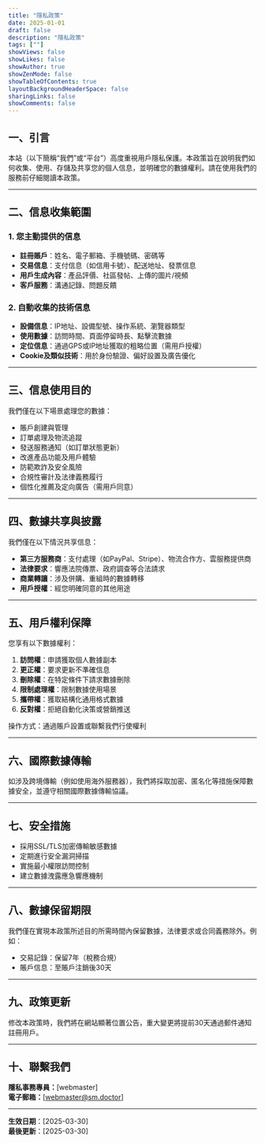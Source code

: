 ```yaml
---
title: "隱私政策"
date: 2025-01-01
draft: false
description: "隱私政策"
tags: [""]
showViews: false
showLikes: false
showAuthor: true
showZenMode: false
showTableOfContents: true
layoutBackgroundHeaderSpace: false
sharingLinks: false
showComments: false
---
```


## 一、引言

本站（以下簡稱“我們”或“平台”）高度重視用戶隱私保護。本政策旨在說明我們如何收集、使用、存儲及共享您的個人信息，並明確您的數據權利。請在使用我們的服務前仔細閱讀本政策。

---

## 二、信息收集範圍

### 1. 您主動提供的信息
- **註冊賬戶**：姓名、電子郵箱、手機號碼、密碼等
- **交易信息**：支付信息（如信用卡號）、配送地址、發票信息
- **用戶生成內容**：產品評價、社區發帖、上傳的圖片/視頻
- **客戶服務**：溝通記錄、問題反饋

### 2. 自動收集的技術信息
- **設備信息**：IP地址、設備型號、操作系統、瀏覽器類型
- **使用數據**：訪問時間、頁面停留時長、點擊流數據
- **定位信息**：通過GPS或IP地址獲取的粗略位置（需用戶授權）
- **Cookie及類似技術**：用於身份驗證、偏好設置及廣告優化

---

## 三、信息使用目的

我們僅在以下場景處理您的數據：
- 賬戶創建與管理
- 訂單處理及物流追蹤
- 發送服務通知（如訂單狀態更新）
- 改進產品功能及用戶體驗
- 防範欺詐及安全風險
- 合規性審計及法律義務履行
- 個性化推薦及定向廣告（需用戶同意）

---

## 四、數據共享與披露

我們僅在以下情況共享信息：
- **第三方服務商**：支付處理（如PayPal、Stripe）、物流合作方、雲服務提供商
- **法律要求**：響應法院傳票、政府調查等合法請求
- **商業轉讓**：涉及併購、重組時的數據轉移
- **用戶授權**：經您明確同意的其他用途

---

## 五、用戶權利保障

您享有以下數據權利：
1. **訪問權**：申請獲取個人數據副本
2. **更正權**：要求更新不準確信息
3. **刪除權**：在特定條件下請求數據刪除
4. **限制處理權**：限制數據使用場景
5. **攜帶權**：獲取結構化通用格式數據
6. **反對權**：拒絕自動化決策或營銷推送

操作方式：通過賬戶設置或聯繫我們行使權利

---

## 六、國際數據傳輸

如涉及跨境傳輸（例如使用海外服務器），我們將採取加密、匿名化等措施保障數據安全，並遵守相關國際數據傳輸協議。

---

## 七、安全措施

- 採用SSL/TLS加密傳輸敏感數據
- 定期進行安全漏洞掃描
- 實施最小權限訪問控制
- 建立數據洩露應急響應機制

---

## 八、數據保留期限

我們僅在實現本政策所述目的所需時間內保留數據，法律要求或合同義務除外。例如：
- 交易記錄：保留7年（稅務合規）
- 賬戶信息：至賬戶注銷後30天

---

## 九、政策更新

修改本政策時，我們將在網站顯著位置公告，重大變更將提前30天通過郵件通知註冊用戶。

---

## 十、聯繫我們

**隱私事務專員：**[webmaster]  <br>
**電子郵箱：**[webmaster@sm.doctor]  

---

**生效日期**：[2025-03-30]  <br>
**最後更新**：[2025-03-30]